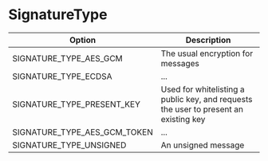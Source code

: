 # SignatureType

Option|Description
-|-
SIGNATURE_TYPE_AES_GCM|The usual encryption for messages
SIGNATURE_TYPE_ECDSA|...
SIGNATURE_TYPE_PRESENT_KEY|Used for whitelisting a public key, and requests the user to present an existing key
SIGNATURE_TYPE_AES_GCM_TOKEN|...
SIGNATURE_TYPE_UNSIGNED|An unsigned message
